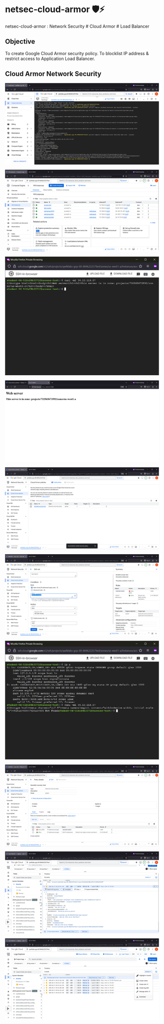 # netsec-cloud-armor 🛡️⚡
netsec-cloud-armor : Network Security # Cloud Armor # Load Balancer

## Objective
To create Google Cloud Armor security policy.
To blocklist IP address & restrict access to Application Load Balancer.

## Cloud Armor Network Security

![netsec-cloud-armor001.png](./media/netsec-cloud-armor001.png)

![netsec-cloud-armor002.png](./media/netsec-cloud-armor002.png)

![netsec-cloud-armor003.png](./media/netsec-cloud-armor003.png)

![netsec-cloud-armor004.png](./media/netsec-cloud-armor004.png)

![netsec-cloud-armor005.png](./media/netsec-cloud-armor005.png)

![netsec-cloud-armor006.png](./media/netsec-cloud-armor006.png)

![netsec-cloud-armor007.png](./media/netsec-cloud-armor007.png)

![netsec-cloud-armor008.png](./media/netsec-cloud-armor008.png)

![netsec-cloud-armor009.png](./media/netsec-cloud-armor009.png)

![netsec-cloud-armor010.png](./media/netsec-cloud-armor010.png)
